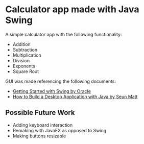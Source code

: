 # Calculator app made with Java Swing

A simple calculator app with the following functionality:
- Addition
- Subtraction
- Multiplication
- Division
- Exponents
- Square Root

GUI was made referencing the following documents:
- [Getting Started with Swing by Oracle](https://docs.oracle.com/javase/tutorial/uiswing/start/index.html)
- [How to Build a Desktop Application with Java by Seun Matt](https://medium.com/prodsters/how-to-build-a-desktop-application-with-java-a34ee9c18ee3)

## Possible Future Work
- Adding keyboard interaction
- Remaking with JavaFX as opposed to Swing
- Making buttons resizable